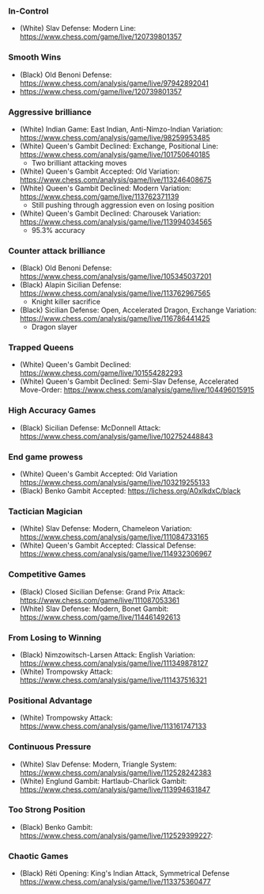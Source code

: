 ### In-Control
- (White) Slav Defense: Modern Line: https://www.chess.com/game/live/120739801357 

### Smooth Wins
- (Black) Old Benoni Defense: https://www.chess.com/analysis/game/live/97942892041
- https://www.chess.com/game/live/120739801357

### Aggressive brilliance
- (White) Indian Game: East Indian, Anti-Nimzo-Indian Variation: https://www.chess.com/analysis/game/live/98259953485
- (White) Queen's Gambit Declined: Exchange, Positional Line: https://www.chess.com/analysis/game/live/101750640185
  - Two brilliant attacking moves
- (White) Queen's Gambit Accepted: Old Variation: https://www.chess.com/analysis/game/live/113246408675
- (White) Queen's Gambit Declined: Modern Variation: https://www.chess.com/game/live/113762371139
  - Still pushing through aggression even on losing position
- (White) Queen's Gambit Declined: Charousek Variation: https://www.chess.com/analysis/game/live/113994034565
  - 95.3% accuracy
 
### Counter attack brilliance
- (Black) Old Benoni Defense: https://www.chess.com/analysis/game/live/105345037201
- (Black) Alapin Sicilian Defense: https://www.chess.com/analysis/game/live/113762967565
  - Knight killer sacrifice
- (Black) Sicilian Defense: Open, Accelerated Dragon, Exchange Variation: https://www.chess.com/analysis/game/live/116786441425
  - Dragon slayer

### Trapped Queens
- (White) Queen's Gambit Declined: https://www.chess.com/game/live/101554282293
- (White) Queen's Gambit Declined: Semi-Slav Defense, Accelerated Move-Order: https://www.chess.com/analysis/game/live/104496015915

### High Accuracy Games
- (Black) Sicilian Defense: McDonnell Attack: https://www.chess.com/analysis/game/live/102752448843

### End game prowess
- (White) Queen's Gambit Accepted: Old Variation https://www.chess.com/analysis/game/live/103219255133
- (Black) Benko Gambit Accepted:  https://lichess.org/A0xlkdxC/black

### Tactician Magician
- (White) Slav Defense: Modern, Chameleon Variation: https://www.chess.com/analysis/game/live/111084733165
- (White) Queen's Gambit Accepted: Classical Defense: https://www.chess.com/analysis/game/live/114932306967

### Competitive Games
- (Black) Closed Sicilian Defense: Grand Prix Attack: https://www.chess.com/game/live/111087053361
- (White) Slav Defense: Modern, Bonet Gambit: https://www.chess.com/game/live/114461492613

### From Losing to Winning
- (Black) Nimzowitsch-Larsen Attack: English Variation: https://www.chess.com/analysis/game/live/111349878127
- (White) Trompowsky Attack: https://www.chess.com/analysis/game/live/111437516321

### Positional Advantage
- (White) Trompowsky Attack: https://www.chess.com/analysis/game/live/113161747133

### Continuous Pressure
- (White) Slav Defense: Modern, Triangle System: https://www.chess.com/analysis/game/live/112528242383
- (White) Englund Gambit: Hartlaub-Charlick Gambit: https://www.chess.com/analysis/game/live/113994631847

### Too Strong Position
- (Black) Benko Gambit: https://www.chess.com/analysis/game/live/112529399227:

### Chaotic Games
- (Black) Réti Opening: King's Indian Attack, Symmetrical Defense https://www.chess.com/analysis/game/live/113375360477
